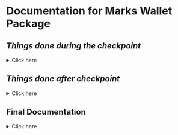 # Documentation for Marks Wallet Package

## **_Things done during the checkpoint_**

<details><summary>Click here</summary>
<p>
  
#### Checkpoint submission promised
  <ul> 
    <li>Create database for Token and Transaction</li>
    <li>Create API GET functions for List all tokens and Search for Token</li>
    <li>Create API GET and POST functions for listing all transactions and making a transaction</li>
    <li>Post Github link for submission</li>
  </ul>
    
#### Checkpoint submission delivered
  <ul> 
    <li>Create database for Token and Transaction</li>
    <li>Create API GET functions for List all tokens and Search for Token</li>
    <li>Create API GET and POST functions for listing all transactions and making a transaction</li>
    <li>Post Github link for submission</li>
  </ul>
</p>
</details>

## **_Things done after checkpoint_**

<details><summary>Click here</summary>
<p>

#### After checkpoint tasks
  <ul> 
    <li>Clean up and reconfigure API for frontend</li>
    <li>Create frontend pages for marks wallet package</li>
    <li>Create docker containers for frontend, API and DB</li>
    <li>Create API documentation for body request and URLs</li>
    <li>Create Microservice Diagram</li>
    <li>Update readme for github</li>
  </ul>
    
#### After checkpoint delivered
  <ul> 
    <li>Clean up and reconfigure API for frontend</li>
    <li>Create frontend pages for marks wallet package</li>
    <li>Create docker containers for frontend, API and DB</li>
    <li>Create API documentation for body request and URLs</li>
    <li>Create Microservice Diagram</li>
    <li>Update readme for github</li>
  </ul>
</p>
</details>

## **Final Documentation**

<details><summary>Click here</summary>
<p>

#### Microservice Design
  
![image](https://user-images.githubusercontent.com/93190183/152667958-b7c3fc2e-f86e-4be2-be8b-45e222f2b1c7.png)
  
I have created this microservice using two APIs, one database and one frontend. The front end is categorized into 5 different HTML pages, the first page is the website home page where there's four different buttons for the user to interact with depending on which function they want to access:

<b>List all tokens</b>
<p>The list all tokens function gets the list of tokens that are available to the student that is in their wallet, after transactions have been done by the various microservices for the student, the function will pull all the tokens that the student has a balance with and display the tokens along with the amount of tokens remaining for the student.</p>

<b>Search for token</b>
<p>The search for token function references the Token type table that is in the database and retrieves the desired token according to the user's input, once they have entered an existing token, the system will then display the existing token to them.</p>

<b>List all transactions</b>
<p>The list all transactions function allows for the student to display all the transactions that has been done by them. Once they enter their student ID, the system will retrieve the data from the transactions table referencing their student ID and from there the student will then be able to see all the transactions they have made with other students respectively.</p>

<b>Make a transaction</b>
<p>The make a transaction function allows for the admin, tutor or student to create a transaction referencing their ID, the studentID they are sending to, the token ID they are using, the transaction type which is the description and the amount they are sending. once they have done submitted the transaction, if it succeeds there will be a message on the page that shows that their transaction has been created.</p>

<b>API Design</b>  
<p>The API's have been split according to their functionalities, which are shown in the above diagram as Token API and Transactions API respectively. This is so that the goal of being loosely coupled and for the microservice to be not too dependent on each other can be achieved. The Token API handles getting the list of tokens and searching for a token functions while the Transactions API handles listing the transactions as well as making a transaction.<p>
  
<b>Database Design</b>
<p>The Database has been designed in such a way that currently it has not been split for the various API's. The justification for this is such that other microservices will be able to easily access the same database to retrieve the data for the neccessary functions, all they need to do is to call the seperate API's respectively and they will be able to achieve getting the result from the various tables that have been made in the database.</p> 

![image](https://user-images.githubusercontent.com/93190183/152654863-dd92e036-59cf-44d4-8a12-7a3fc45ab692.png)

<p> This is the layout of the entire file. they have been categorized into the various folders and their various functions respectively, this is to achieve the goal of being loosely coupled to the best of my ability. This is so that they wouldn't be too dependent on each other later on and the services will then be able to operate on it's own.</p>
 
</p>
</details>

